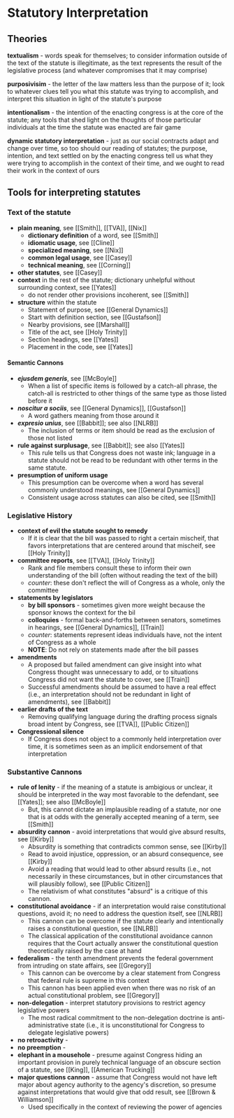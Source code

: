 # Statutory Interpretation

## Theories

**textualism** - words speak for themselves; to consider information outside of the text of the statute is illegitimate, as the text represents the result of the legislative process (and whatever compromises that it may comprise)

**purposivisim** - the letter of the law matters less than the purpose of it; look to whatever clues tell you what this statute was trying to accomplish, and interpret this situation in light of the statute's purpose

**intentionalism** - the intention of the enacting congress is at the core of the statute; any tools that shed light on the thoughts of those particular individuals at the time the statute was enacted are fair game

**dynamic statutory interpretation** - just as our social contracts adapt and change over time, so too should our reading of statutes; the purpose, intention, and text settled on by the enacting congress tell us what they were trying to accomplish in the context of their time, and we ought to read their work in the context of ours

## Tools for interpreting statutes

### Text of the statute
* **plain meaning**, see [[Smith]], [[TVA]], [[Nix]]
	* **dictionary definition** of a word, see [[Smith]]
	* **idiomatic usage**, see [[Cline]]
	* **specialized meaning**, see [[Nix]]
	* **common legal usage**, see [[Casey]]
	* **technical meaning**, see [[Corning]]
* **other statutes**, see [[Casey]]
* **context** in the rest of the statute; dictionary unhelpful without surrounding context, see [[Yates]]
	* do not render other provisions incoherent, see [[Smith]]
* **structure** within the statute
	* Statement of purpose, see [[General Dynamics]]
	* Start with definition section, see [[Gustafson]]
	* Nearby provisions, see [[Marshall]]
	* Title of the act, see [[Holy Trinity]]
	* Section headings, see [[Yates]]
	* Placement in the code, see [[Yates]]

#### Semantic Cannons
* ***ejusdem generis***, see [[McBoyle]]
	* When a list of specific items is followed by a catch-all phrase, the catch-all is restricted to other things of the same type as those listed before it
* ***noscitur a sociis***, see [[General Dynamics]], [[Gustafson]]
	* A word gathers meaning from those around it
* ***expresio unius***, see [[Babbit]]; see also [[NLRB]]
	* The inclusion of terms or item should be read as the exclusion of those not listed
* **rule against surplusage**, see [[Babbit]]; see also [[Yates]]
	* This rule tells us that Congress does not waste ink; language in a statute should not be read to be redundant with other terms in the same statute.
* **presumption of uniform usage**
	* This presumption can be overcome when a word has several commonly understood meanings, see [[General Dynamics]]
	* Consistent usage across statutes can also be cited, see [[Smith]]

### Legislative History
* **context of evil the statute sought to remedy**
	* If it is clear that the bill was passed to right a certain mischeif, that favors interpretations that are centered around that mischeif, see [[Holy Trinity]]
* **committee reports**, see [[TVA]], [[Holy Trinity]]
	* Rank and file members consult these to inform their own understanding of the bill (often without reading the text of the bill)
	* *counter*: these don't reflect the will of Congress as a whole, only the committee
* **statements by legislators**
	* **by bill sponsors** - sometimes given more weight because the sponsor knows the context for the bil
	* **colloquies** - formal back-and-forths between senators, sometimes in hearings, see [[General Dynamics]], [[Train]]
	* *counter*: statements represent ideas individuals have, not the intent of Congress as a whole
	* **NOTE**: Do not rely on statements made after the bill passes
* **amendments**
	* A proposed but failed amendment can give insight into what Congress thought was unnecessary to add, or to situations Congress did not want the statute to cover, see [[Train]]
	* Successful amendments should be assumed to have a real effect (i.e., an interpretation should not be redundant in light of amendments), see [[Babbit]]
* **earlier drafts of the text**
	* Removing qualifying language during the drafting process signals broad intent by Congress, see [[TVA]], [[Public Citizen]]
* **Congressional silence**
	* If Congress does not object to a commonly held interpretation over time, it is sometimes seen as an implicit endorsement of that interpretation

### Substantive Cannons
* **rule of lenity** - if the meaning of a statute is ambigious or unclear, it should be interpreted in the way most favorable to the defendant, see [[Yates]]; see also [[McBoyle]]
	* But, this cannot dictate an implausible reading of a statute, nor one that is at odds with the generally accepted meaning of a term, see [[Smith]]
* **absurdity cannon** - avoid interpretations that would give absurd results, see [[Kirby]]
	* Absurdity is something that contradicts common sense, see [[Kirby]]
	* Read to avoid injustice, oppression, or an absurd consequence, see [[Kirby]]
	* Avoid a reading that would lead to other absurd results (i.e., not necessarily in these circumstances, but in other circumstances that will plausibly follow), see [[Public Citizen]]
	* The relativism of what constitutes "absurd" is a critique of this cannon.
* **constitutional avoidance** - if an interpretation would raise constitutional questions, avoid it; no need to address the question itself, see [[NLRB]]
	* This cannon can be overcome if the statute clearly and intentionally raises a constitutional question, see [[NLRB]]
	* The classical application of the constitutional avoidance cannon requires that the Court actually answer the constitutional question theoretically raised by the case at hand
* **federalism** - the tenth amendment prevents the federal government from intruding on state affairs, see [[Gregory]]
	* This cannon can be overcome by a clear statement from Congress that federal rule is supreme in this context
	* This cannon has been applied even when there was no risk of an actual constitutional problem, see [[Gregory]]
* **non-delegation** - interpret statutory provisions to restrict agency legislative powers
	* The most radical commitment to the non-delegation doctrine is anti-administrative state (i.e., it is unconstitutional for Congress to delegate legislative powers)
* **no retroactivity** - 
* **no preemption** - 
* **elephant in a mousehole** - presume against Congress hiding an important provision in purely technical language of an obscure section of a statute, see [[King]], [[American Trucking]]
* **major questions cannon** - assume that Congress would not have left major about agency authority to the agency's discretion, so presume against interpretations that would give that odd result, see [[Brown & Williamson]]
	* Used specifically in the context of reviewing the power of agencies
